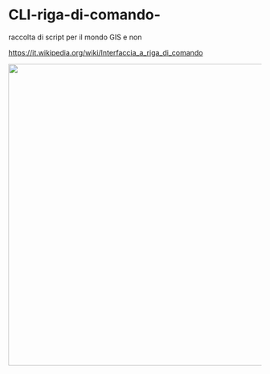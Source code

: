 # CLI-riga-di-comando-
raccolta di script per il mondo GIS e non

https://it.wikipedia.org/wiki/Interfaccia_a_riga_di_comando

<img src=https://github.com/pigreco/CLI-riga-di-comando-/blob/master/cli_msys.jpg width =600>
